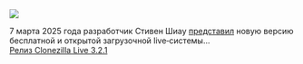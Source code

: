 <!--2025-03-08 05:01:24-->
<div class="yb">
  <div class="rss smaller1 habr"><img src="https://habrastorage.org/getpro/habr/upload_files/dc4/068/98e/dc406898e22d5ccdc75f39616a335345.jpeg" /><p>7&nbsp;марта 2025&nbsp;года разработчик Стивен Шиау <a href="https://sourceforge.net/p/clonezilla/news/2025/03/stable-clonezilla-live-321-9-released/" rel="noopener noreferrer nofollow">представил</a> новую версию бесплатной и открытой загрузочной live‑системы... <br><a class="light" href="https://habr.com/ru/news/889092/?utm_source=habrahabr&utm_medium=rss&utm_campaign=889092">Релиз Clonezilla Live 3.2.1</a></div>
</div>
